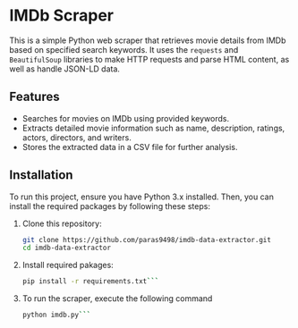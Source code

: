 # IMDb Scraper

This is a simple Python web scraper that retrieves movie details from IMDb based on specified search keywords. It uses the `requests` and `BeautifulSoup` libraries to make HTTP requests and parse HTML content, as well as handle JSON-LD data.

## Features

- Searches for movies on IMDb using provided keywords.
- Extracts detailed movie information such as name, description, ratings, actors, directors, and writers.
- Stores the extracted data in a CSV file for further analysis.

## Installation

To run this project, ensure you have Python 3.x installed. Then, you can install the required packages by following these steps:

1. Clone this repository:
   ```bash
   git clone https://github.com/paras9498/imdb-data-extractor.git
   cd imdb-data-extractor
   ```

2. Install required pakages:
   ```bash
   pip install -r requirements.txt```

4. To run the scraper, execute the following command
   ```bash
   python imdb.py```
